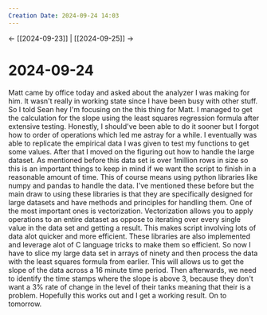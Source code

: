 ```yaml
---
Creation Date: 2024-09-24 14:03
---
```


<- [[2024-09-23]] | [[2024-09-25]]  ->

# 2024-09-24
Matt came by office today and asked about the analyzer I was making for him. It wasn't really in working state since I have been busy with other stuff. So I told Sean hey I'm focusing on the this thing for Matt. I managed to get the calculation for the slope using the least squares regression formula after extensive testing. Honestly, I should've been able to do it sooner but I forgot how to order of operations which led me astray for a while. I eventually was able to replicate the empirical data I was given to test my functions to get some values. After that I moved on the figuring out how to handle the large dataset. As mentioned before this data set is over 1million rows in size so this is an important things to keep in mind if we want the script to finish in a reasonable amount of time. This of course means using python libraries like numpy and pandas to handle the data. I've mentioned these before but the main draw to using these libraries is that they are specifically designed for large datasets and have methods and principles for handling them. One of the most important ones is vectorization. Vectorization allows you to apply operations to an entire dataset as oppose to iterating over every single value in the data set and getting a result. This makes script involving lots of data alot quicker and more efficient. These libraries are also implemented and leverage alot of C language tricks to make them so efficient. So now I have to slice my large data set in arrays of ninety and then process the data with the least squares formula from earlier. This will allows us to get the slope of the data across a 16 minute time period. Then afterwards, we need to identify the time stamps where the slope is above 3, because they don't want a 3% rate of change in the level of their tanks meaning that their is a problem. Hopefully this works out and I get a working result. On to tomorrow.